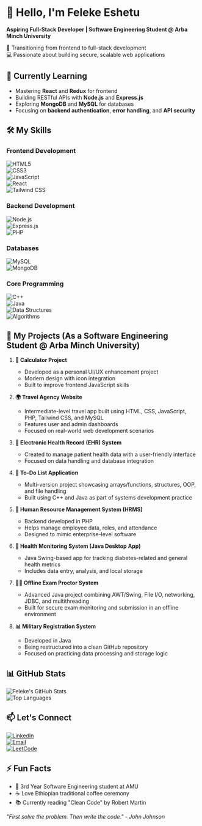 # 👋 Hello, I'm Feleke Eshetu  
**Aspiring Full-Stack Developer | Software Engineering Student @ Arba Minch University**  

🚀 Transitioning from frontend to full-stack development  
💻 Passionate about building secure, scalable web applications  

## 🌱 Currently Learning
- Mastering **React** and **Redux** for frontend  
- Building RESTful APIs with **Node.js** and **Express.js**  
- Exploring **MongoDB** and **MySQL** for databases  
- Focusing on **backend authentication**, **error handling**, and **API security**  

## 🛠️ My Skills  

### Frontend Development  
![HTML5](https://img.shields.io/badge/HTML5-E34F26?style=for-the-badge&logo=html5&logoColor=white)  
![CSS3](https://img.shields.io/badge/CSS3-1572B6?style=for-the-badge&logo=css3&logoColor=white)  
![JavaScript](https://img.shields.io/badge/JavaScript-F7DF1E?style=for-the-badge&logo=javascript&logoColor=black)  
![React](https://img.shields.io/badge/React-61DAFB?style=for-the-badge&logo=react&logoColor=black)  
![Tailwind CSS](https://img.shields.io/badge/Tailwind_CSS-38B2AC?style=for-the-badge&logo=tailwind-css&logoColor=white)  

### Backend Development  
![Node.js](https://img.shields.io/badge/Node.js-339933?style=for-the-badge&logo=node.js&logoColor=white)  
![Express.js](https://img.shields.io/badge/Express.js-000000?style=for-the-badge&logo=express&logoColor=white)  
![PHP](https://img.shields.io/badge/PHP-777BB4?style=for-the-badge&logo=php&logoColor=white)  

### Databases  
![MySQL](https://img.shields.io/badge/MySQL-4479A1?style=for-the-badge&logo=mysql&logoColor=white)  
![MongoDB](https://img.shields.io/badge/MongoDB-47A248?style=for-the-badge&logo=mongodb&logoColor=white)  

### Core Programming  
![C++](https://img.shields.io/badge/C++-00599C?style=for-the-badge&logo=c%2B%2B&logoColor=white)  
![Java](https://img.shields.io/badge/Java-007396?style=for-the-badge&logo=java&logoColor=white)  
![Data Structures](https://img.shields.io/badge/Data_Structures-FF6F00?style=for-the-badge)  
![Algorithms](https://img.shields.io/badge/Algorithms-009688?style=for-the-badge)  

## 🧠 My Projects (As a Software Engineering Student @ Arba Minch University)  

1. **📱 Calculator Project**  
   - Developed as a personal UI/UX enhancement project  
   - Modern design with icon integration  
   - Built to improve frontend JavaScript skills  

2. **🌍 Travel Agency Website**  
   - Intermediate-level travel app built using HTML, CSS, JavaScript, PHP, Tailwind CSS, and MySQL  
   - Features user and admin dashboards  
   - Focused on real-world web development scenarios  

3. **📘 Electronic Health Record (EHR) System**  
   - Created to manage patient health data with a user-friendly interface  
   - Focused on data handling and database integration  

4. **📝 To-Do List Application**  
   - Multi-version project showcasing arrays/functions, structures, OOP, and file handling  
   - Built using C++ and Java as part of systems development practice  

5. **💼 Human Resource Management System (HRMS)**  
   - Backend developed in PHP  
   - Helps manage employee data, roles, and attendance  
   - Designed to mimic enterprise-level software  

6. **🧪 Health Monitoring System (Java Desktop App)**  
   - Java Swing-based app for tracking diabetes-related and general health metrics  
   - Includes data entry, analysis, and local storage  

7. **🧑‍💻 Offline Exam Proctor System**  
   - Advanced Java project combining AWT/Swing, File I/O, networking, JDBC, and multithreading  
   - Built for secure exam monitoring and submission in an offline environment  

8. **📊 Military Registration System**  
   - Developed in Java  
   - Being restructured into a clean GitHub repository  
   - Focused on practicing data processing and storage logic  

## 📊 GitHub Stats  
![Feleke's GitHub Stats](https://github-readme-stats.vercel.app/api?username=xobiya&show_icons=true&theme=radical&hide_border=true&count_private=true)  
![Top Languages](https://github-readme-stats.vercel.app/api/top-langs/?username=xobiya&layout=compact&theme=radical&hide_border=true)  

## 📫 Let's Connect  
[![LinkedIn](https://img.shields.io/badge/LinkedIn-0A66C2?style=for-the-badge&logo=linkedin&logoColor=white)](https://www.linkedin.com/in/feleke-eshetu-733a79309/)  
[![Email](https://img.shields.io/badge/Gmail-D14836?style=for-the-badge&logo=gmail&logoColor=white)](mailto:feleke.eshetufeleke21@gmail.com)  
[![LeetCode](https://img.shields.io/badge/LeetCode-FFA116?style=for-the-badge&logo=leetcode&logoColor=black)](https://leetcode.com/feleke_eshetu)  

## ⚡ Fun Facts  
- 🏫 3rd Year Software Engineering student at AMU  
- ☕ Love Ethiopian traditional coffee ceremony  
- 📚 Currently reading "Clean Code" by Robert Martin  

_"First solve the problem. Then write the code." - John Johnson_
